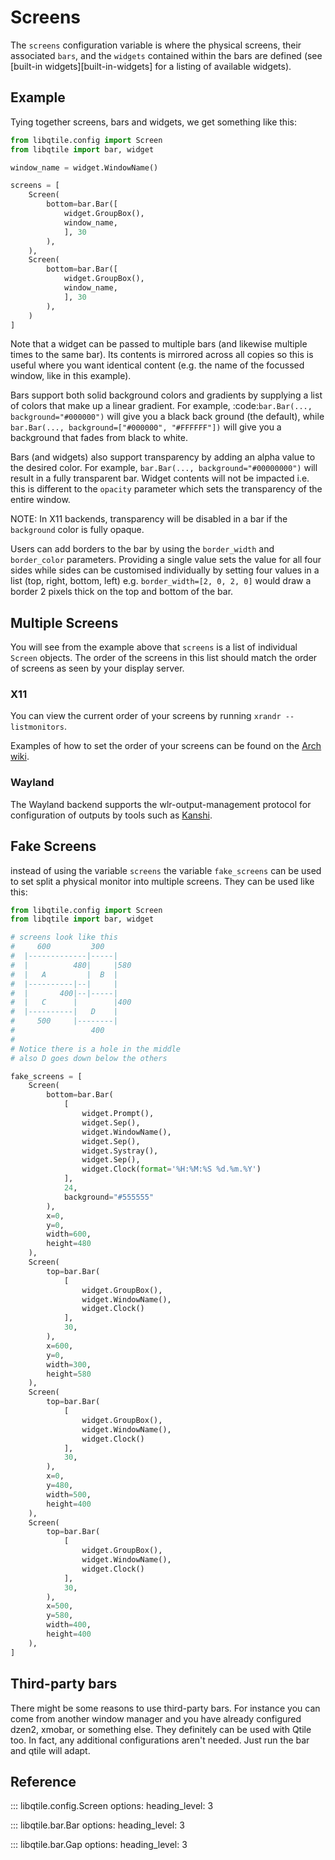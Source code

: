 # Screens

The `screens` configuration variable is where the physical screens, their
associated `bars`, and the `widgets` contained within the bars are defined
(see [built-in widgets][built-in-widgets] for a listing of available widgets). 

## Example

Tying together screens, bars and widgets, we get something like this:

```python
from libqtile.config import Screen
from libqtile import bar, widget

window_name = widget.WindowName()

screens = [
    Screen(
        bottom=bar.Bar([
            widget.GroupBox(),
            window_name,
            ], 30
        ),
    ),
    Screen(
        bottom=bar.Bar([
            widget.GroupBox(),
            window_name,
            ], 30
        ),
    )
]
```

Note that a widget can be passed to multiple bars (and likewise multiple times
to the same bar). Its contents is mirrored across all copies so this is useful
where you want identical content (e.g. the name of the focussed window, like in
this example).

Bars support both solid background colors and gradients by supplying a list of
colors that make up a linear gradient. For example, :code:`bar.Bar(...,
background="#000000")` will give you a black back ground (the default), while
`bar.Bar(..., background=["#000000", "#FFFFFF"])` will give you a
background that fades from black to white.

Bars (and widgets) also support transparency by adding an alpha value to the
desired color. For example, `bar.Bar(..., background="#00000000")` will
result in a fully transparent bar. Widget contents will not be impacted i.e.
this is different to the `opacity` parameter which sets the transparency of the
entire window.

NOTE:
In X11 backends, transparency will be disabled in a bar if the `background`
color is fully opaque.

Users can add borders to the bar by using the `border_width` and
`border_color` parameters. Providing a single value sets the value for all
four sides while sides can be customised individually by setting four values
in a list (top, right, bottom, left) e.g. `border_width=[2, 0, 2, 0]` would
draw a border 2 pixels thick on the top and bottom of the bar.

## Multiple Screens

You will see from the example above that `screens` is a list of individual
`Screen` objects. The order of the screens in this list should match the order
of screens as seen by your display server.

### X11

You can view the current order of your screens by running `xrandr --listmonitors`.

Examples of how to set the order of your screens can be found on the
[Arch wiki](https://wiki.archlinux.org/title/Multihead).

### Wayland

The Wayland backend supports the wlr-output-management protocol for configuration of
outputs by tools such as [Kanshi](https://github.com/emersion/kanshi).

## Fake Screens

instead of using the variable `screens` the variable `fake_screens` can be used to set split a physical monitor into multiple screens.
They can be used like this:

```python
from libqtile.config import Screen
from libqtile import bar, widget

# screens look like this
#     600         300
#  |-------------|-----|
#  |          480|     |580
#  |   A         |  B  |
#  |----------|--|     |
#  |       400|--|-----|
#  |   C      |        |400
#  |----------|   D    |
#     500     |--------|
#                 400
#
# Notice there is a hole in the middle
# also D goes down below the others

fake_screens = [
    Screen(
        bottom=bar.Bar(
            [
                widget.Prompt(),
                widget.Sep(),
                widget.WindowName(),
                widget.Sep(),
                widget.Systray(),
                widget.Sep(),
                widget.Clock(format='%H:%M:%S %d.%m.%Y')
            ],
            24,
            background="#555555"
        ),
        x=0,
        y=0,
        width=600,
        height=480
    ),
    Screen(
        top=bar.Bar(
            [
                widget.GroupBox(),
                widget.WindowName(),
                widget.Clock()
            ],
            30,
        ),
        x=600,
        y=0,
        width=300,
        height=580
    ),
    Screen(
        top=bar.Bar(
            [
                widget.GroupBox(),
                widget.WindowName(),
                widget.Clock()
            ],
            30,
        ),
        x=0,
        y=480,
        width=500,
        height=400
    ),
    Screen(
        top=bar.Bar(
            [
                widget.GroupBox(),
                widget.WindowName(),
                widget.Clock()
            ],
            30,
        ),
        x=500,
        y=580,
        width=400,
        height=400
    ),
]
```

## Third-party bars

There might be some reasons to use third-party bars. For instance you can come
from another window manager and you have already configured dzen2, xmobar, or
something else. They definitely can be used with Qtile too. In fact, any
additional configurations aren't needed. Just run the bar and qtile will adapt.

## Reference

::: libqtile.config.Screen
    options:
      heading_level: 3

::: libqtile.bar.Bar
    options:
      heading_level: 3

::: libqtile.bar.Gap
    options:
      heading_level: 3
